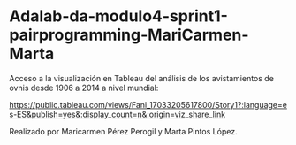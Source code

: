 # Adalab-da-modulo4-sprint1-pairprogramming-MariCarmen-Marta

Acceso a la visualización en Tableau del análisis de los avistamientos de ovnis desde 1906 a 2014 a nivel mundial:

https://public.tableau.com/views/Fani_17033205617800/Story1?:language=es-ES&publish=yes&:display_count=n&:origin=viz_share_link

Realizado por Maricarmen Pérez Perogil y Marta Pintos López.
